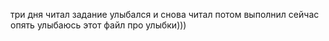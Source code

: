 три дня читал задание улыбался и снова читал потом выполнил сейчас опять улыбаюсь
этот файл про улыбки)))
